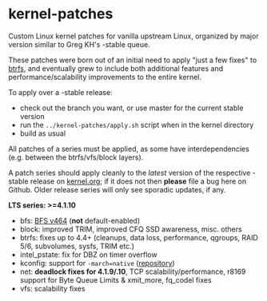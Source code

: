 kernel-patches
==============

Custom Linux kernel patches for vanilla upstream Linux, organized by major
version similar to Greg KH's -stable queue.

These patches were born out of an initial need to apply "just a few fixes"
to [btrfs](https://btrfs.wiki.kernel.org/), and eventually grew to include both
additional features and performance/scalability improvements to the entire kernel.

To apply over a -stable release:

- check out the branch you want, or use master for the current stable version
- run the `../kernel-patches/apply.sh` script when in the kernel directory
- build as usual

All patches of a series must be applied, as some have interdependencies
(e.g. between the btrfs/vfs/block layers).

A patch series should apply cleanly to the *latest* version of the respective -stable
release on [kernel.org](https://www.kernel.org/); if it does not then **please** file
a bug here on Github. Older release series will only see sporadic updates, if any.

**LTS series: >=4.1.10**

- bfs: [BFS v464](http://ck-hack.blogspot.de/2015/08/bfs-464-linux-41-ck2.html) (**not** default-enabled)
- block: improved TRIM, improved CFQ SSD awareness, misc. others
- btrfs: fixes up to 4.4+ (cleanups, data loss, performance, qgroups, RAID 5/6, subvolumes, sysfs, TRIM etc.)
- intel_pstate: fix for DBZ on timer overflow
- kconfig: support for `-march=native` ([repository](https://github.com/graysky2/kernel_gcc_patch))
- net: **deadlock fixes for 4.1.9/.10**, TCP scalability/performance, r8169 support for Byte Queue Limits & xmit_more, fq_codel fixes
- vfs: scalability fixes

